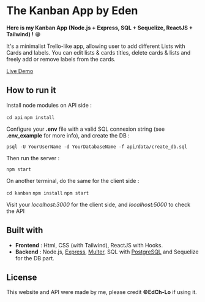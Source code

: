 # The Kanban App by Eden

**Here is my Kanban App (Node.js + Express, SQL + Sequelize, ReactJS + Tailwind) !** 😁

It's a minimalist Trello-like app, allowing user to add different Lists with Cards and labels. You can edit lists & cards titles, delete cards & lists and freely add or remove labels from the cards.

[Live Demo](https://youtu.be/7weil4R94YU)

## How to run it

Install node modules on API side :

`cd api`
`npm install`

Configure your **.env** file with a valid SQL connexion string (see **.env_example** for more info), and create the DB :

`psql -U YourUserName -d YourDatabaseName -f api/data/create_db.sql`

Then run the server :

`npm start`

On another terminal, do the same for the client side :

`cd kanban`
`npm install`
`npm start`

Visit your _localhost:3000_ for the client side, and _localhost:5000_ to check the API

## Built with

- **Frontend** : Html, CSS (with Tailwind), ReactJS with Hooks.
- **Backend** : Node.js, [Express](https://expressjs.com/fr/), [Multer](https://www.npmjs.com/package/multer), SQL with [PostgreSQL](https://www.postgresql.org/) and Sequelize for the DB part.

## License

This website and API were made by me, please credit **©EdCh-Lo** if using it.
